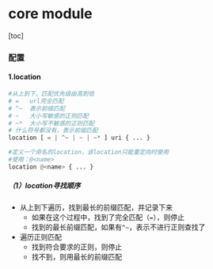 # core module

[toc]

### 配置

#### 1.location

```python
#从上到下，匹配优先级由高到低
# =   url完全匹配
# ^~  表示前缀匹配
# ~   大小写敏感的正则匹配
# ~*  大小写不敏感的正则匹配
# 什么符号都没有，表示前缀匹配
location [ = | ^~ | ~ | ~* ] uri { ... }

#定义一个命名的location，该location只能重定向时使用
#使用：@<name>
location @<name> { ... }
```

##### （1）location寻找顺序
* 从上到下遍历，找到最长的前缀匹配，并记录下来
  * 如果在这个过程中，找到了完全匹配（`=`），则停止
  * 找到的最长前缀匹配，如果有`^~`，表示不进行正则查找了
* 遍历正则匹配
  * 找到符合要求的正则，则停止
  * 找不到，则用最长的前缀匹配
